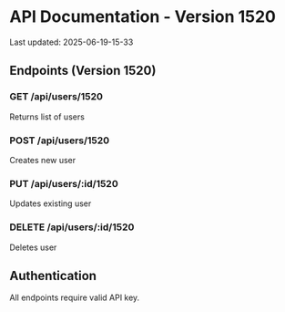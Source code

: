 # API Documentation - Version 1520
Last updated: 2025-06-19-15-33

## Endpoints (Version 1520)

### GET /api/users/1520
Returns list of users

### POST /api/users/1520
Creates new user

### PUT /api/users/:id/1520
Updates existing user

### DELETE /api/users/:id/1520
Deletes user

## Authentication
All endpoints require valid API key.

